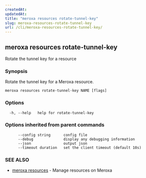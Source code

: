 ```yaml
---
createdAt: 
updatedAt: 
title: "meroxa resources rotate-tunnel-key"
slug: meroxa-resources-rotate-tunnel-key
url: /cli/meroxa-resources-rotate-tunnel-key/
---
```

## meroxa resources rotate-tunnel-key

Rotate the tunnel key for a resource

### Synopsis

Rotate the tunnel key for a Meroxa resource.

```
meroxa resources rotate-tunnel-key NAME [flags]
```

### Options

```
  -h, --help   help for rotate-tunnel-key
```

### Options inherited from parent commands

```
      --config string      config file
      --debug              display any debugging information
      --json               output json
      --timeout duration   set the client timeout (default 10s)
```

### SEE ALSO

* [meroxa resources](/cli/meroxa-resources/)	 - Manage resources on Meroxa

